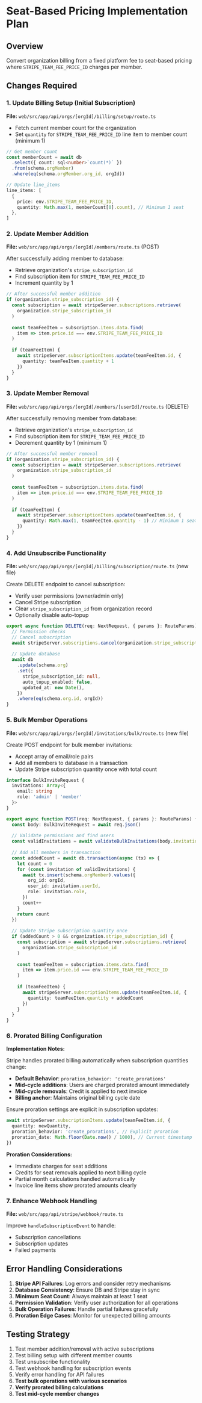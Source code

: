 # Seat-Based Pricing Implementation Plan

## Overview
Convert organization billing from a fixed platform fee to seat-based pricing where `STRIPE_TEAM_FEE_PRICE_ID` charges per member.

## Changes Required

### 1. Update Billing Setup (Initial Subscription)
**File:** `web/src/app/api/orgs/[orgId]/billing/setup/route.ts`

- Fetch current member count for the organization
- Set `quantity` for `STRIPE_TEAM_FEE_PRICE_ID` line item to member count (minimum 1)

```typescript
// Get member count
const memberCount = await db
  .select({ count: sql<number>`count(*)` })
  .from(schema.orgMember)
  .where(eq(schema.orgMember.org_id, orgId))

// Update line_items
line_items: [
  {
    price: env.STRIPE_TEAM_FEE_PRICE_ID,
    quantity: Math.max(1, memberCount[0].count), // Minimum 1 seat
  },
]
```

### 2. Update Member Addition
**File:** `web/src/app/api/orgs/[orgId]/members/route.ts` (POST)

After successfully adding member to database:
- Retrieve organization's `stripe_subscription_id`
- Find subscription item for `STRIPE_TEAM_FEE_PRICE_ID`
- Increment quantity by 1

```typescript
// After successful member addition
if (organization.stripe_subscription_id) {
  const subscription = await stripeServer.subscriptions.retrieve(
    organization.stripe_subscription_id
  )
  
  const teamFeeItem = subscription.items.data.find(
    item => item.price.id === env.STRIPE_TEAM_FEE_PRICE_ID
  )
  
  if (teamFeeItem) {
    await stripeServer.subscriptionItems.update(teamFeeItem.id, {
      quantity: teamFeeItem.quantity + 1
    })
  }
}
```

### 3. Update Member Removal
**File:** `web/src/app/api/orgs/[orgId]/members/[userId]/route.ts` (DELETE)

After successfully removing member from database:
- Retrieve organization's `stripe_subscription_id`
- Find subscription item for `STRIPE_TEAM_FEE_PRICE_ID`
- Decrement quantity by 1 (minimum 1)

```typescript
// After successful member removal
if (organization.stripe_subscription_id) {
  const subscription = await stripeServer.subscriptions.retrieve(
    organization.stripe_subscription_id
  )
  
  const teamFeeItem = subscription.items.data.find(
    item => item.price.id === env.STRIPE_TEAM_FEE_PRICE_ID
  )
  
  if (teamFeeItem) {
    await stripeServer.subscriptionItems.update(teamFeeItem.id, {
      quantity: Math.max(1, teamFeeItem.quantity - 1) // Minimum 1 seat
    })
  }
}
```

### 4. Add Unsubscribe Functionality
**File:** `web/src/app/api/orgs/[orgId]/billing/subscription/route.ts` (new file)

Create DELETE endpoint to cancel subscription:
- Verify user permissions (owner/admin only)
- Cancel Stripe subscription
- Clear `stripe_subscription_id` from organization record
- Optionally disable auto-topup

```typescript
export async function DELETE(req: NextRequest, { params }: RouteParams) {
  // Permission checks
  // Cancel subscription
  await stripeServer.subscriptions.cancel(organization.stripe_subscription_id)
  
  // Update database
  await db
    .update(schema.org)
    .set({
      stripe_subscription_id: null,
      auto_topup_enabled: false,
      updated_at: new Date(),
    })
    .where(eq(schema.org.id, orgId))
}
```

### 5. Bulk Member Operations
**File:** `web/src/app/api/orgs/[orgId]/invitations/bulk/route.ts` (new file)

Create POST endpoint for bulk member invitations:
- Accept array of email/role pairs
- Add all members to database in a transaction
- Update Stripe subscription quantity once with total count

```typescript
interface BulkInviteRequest {
  invitations: Array<{
    email: string
    role: 'admin' | 'member'
  }>
}

export async function POST(req: NextRequest, { params }: RouteParams) {
  const body: BulkInviteRequest = await req.json()
  
  // Validate permissions and find users
  const validInvitations = await validateBulkInvitations(body.invitations)
  
  // Add all members in transaction
  const addedCount = await db.transaction(async (tx) => {
    let count = 0
    for (const invitation of validInvitations) {
      await tx.insert(schema.orgMember).values({
        org_id: orgId,
        user_id: invitation.userId,
        role: invitation.role,
      })
      count++
    }
    return count
  })
  
  // Update Stripe subscription quantity once
  if (addedCount > 0 && organization.stripe_subscription_id) {
    const subscription = await stripeServer.subscriptions.retrieve(
      organization.stripe_subscription_id
    )
    
    const teamFeeItem = subscription.items.data.find(
      item => item.price.id === env.STRIPE_TEAM_FEE_PRICE_ID
    )
    
    if (teamFeeItem) {
      await stripeServer.subscriptionItems.update(teamFeeItem.id, {
        quantity: teamFeeItem.quantity + addedCount
      })
    }
  }
}
```

### 6. Prorated Billing Configuration
**Implementation Notes:**

Stripe handles prorated billing automatically when subscription quantities change:
- **Default Behavior**: `proration_behavior: 'create_prorations'`
- **Mid-cycle additions**: Users are charged prorated amount immediately
- **Mid-cycle removals**: Credit is applied to next invoice
- **Billing anchor**: Maintains original billing cycle date

Ensure proration settings are explicit in subscription updates:

```typescript
await stripeServer.subscriptionItems.update(teamFeeItem.id, {
  quantity: newQuantity,
  proration_behavior: 'create_prorations', // Explicit proration
  proration_date: Math.floor(Date.now() / 1000), // Current timestamp
})
```

**Proration Considerations:**
- Immediate charges for seat additions
- Credits for seat removals applied to next billing cycle
- Partial month calculations handled automatically
- Invoice line items show prorated amounts clearly

### 7. Enhance Webhook Handling
**File:** `web/src/app/api/stripe/webhook/route.ts`

Improve `handleSubscriptionEvent` to handle:
- Subscription cancellations
- Subscription updates
- Failed payments

## Error Handling Considerations

1. **Stripe API Failures**: Log errors and consider retry mechanisms
2. **Database Consistency**: Ensure DB and Stripe stay in sync
3. **Minimum Seat Count**: Always maintain at least 1 seat
4. **Permission Validation**: Verify user authorization for all operations
5. **Bulk Operation Failures**: Handle partial failures gracefully
6. **Proration Edge Cases**: Monitor for unexpected billing amounts

## Testing Strategy

1. Test member addition/removal with active subscriptions
2. Test billing setup with different member counts
3. Test unsubscribe functionality
4. Test webhook handling for subscription events
5. Verify error handling for API failures
6. **Test bulk operations with various scenarios**
7. **Verify prorated billing calculations**
8. **Test mid-cycle member changes**